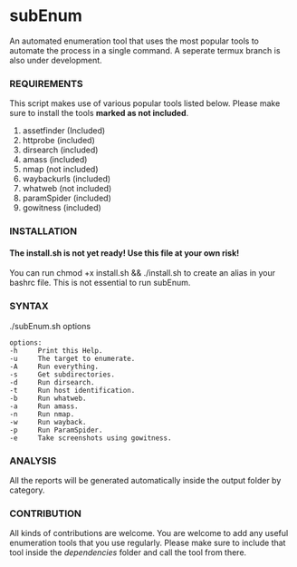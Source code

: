 # subEnum
An automated enumeration tool that uses the most popular tools to automate the process in a single command. A seperate termux branch is also under development.

### REQUIREMENTS
This script makes use of various popular tools listed below. Please make sure to install the tools **marked as not included**.
1. assetfinder (Included)
2. httprobe (included)
3. dirsearch (included)
4. amass (included)
5. nmap (not included)
6. waybackurls (included)
7. whatweb (not included)
8. paramSpider (included)
9. gowitness (included)

### INSTALLATION
#### The install.sh is not yet ready! Use this file at your own risk! 
You can run chmod +x install.sh && ./install.sh to create an alias in your bashrc file. This is not essential to run subEnum.

### SYNTAX
./subEnum.sh options

	options:
	-h     Print this Help.
	-u     The target to enumerate.
	-A     Run everything.
	-s     Get subdirectories.
	-d     Run dirsearch.
	-t     Run host identification.
    -b     Run whatweb.
	-a     Run amass.
	-n     Run nmap.
	-w     Run wayback.
	-p 	   Run ParamSpider.
	-e     Take screenshots using gowitness.

### ANALYSIS
All the reports will be generated automatically inside the output folder by category.


### CONTRIBUTION
All kinds of contributions are welcome. You are welcome to add any useful enumeration tools that you use regularly. 
Please make sure to include that tool inside the *dependencies* folder and call the tool from there.
